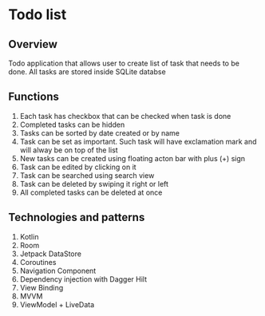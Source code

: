 # Todo list

## Overview
Todo application that allows user to create list of task that needs to be done.
All tasks are stored inside SQLite databse

## Functions
1. Each task has checkbox that can be checked when task is done
2. Completed tasks can be hidden
3. Tasks can be sorted by date created or by name
4. Task can be set as important. Such task will have exclamation mark and will alway be on top of the list
5. New tasks can be created using floating acton bar with plus (+) sign
6. Task can be edited by clicking on it
7. Task can be searched using search view
8. Task can be deleted by swiping it right or left
9. All completed tasks can be deleted at once

## Technologies and patterns
1. Kotlin
2. Room
3. Jetpack DataStore
4. Coroutines
5. Navigation Component
6. Dependency injection with Dagger Hilt
7. View Binding
8. MVVM
9. ViewModel + LiveData

